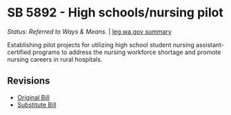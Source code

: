 # SB 5892 - High schools/nursing pilot
*Status: Referred to Ways & Means.* | [leg.wa.gov summary](https://app.leg.wa.gov/billsummary?BillNumber=5892&Year=2021)

Establishing pilot projects for utilizing high school student nursing assistant-certified programs to address the nursing workforce shortage and promote nursing careers in rural hospitals.

## Revisions
* [Original Bill](1/)
* [Substitute Bill](S/)
